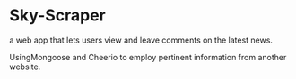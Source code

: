 # Sky-Scraper
a web app that lets users view and leave comments on the latest news. 

UsingMongoose and Cheerio to employ pertinent information from another website.
